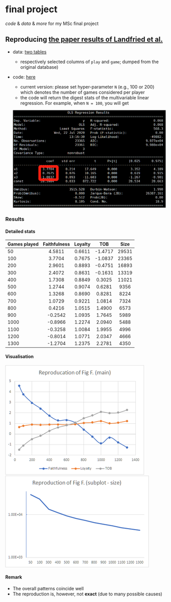 # final project
_code_ &amp; _data_ &amp; _more_ for my MSc final project

## Reproducing [the paper results of Landfried et al.](https://journals.plos.org/plosone/article?id=10.1371/journal.pone.0211014)

- data: [two tables](https://drive.google.com/drive/folders/13LUQjrzp11D7h1SkU5EX7J2cN78mY6sz?usp=sharing) 
  - respectively selected columns of `play` and `game`; dumped from the original database)
- code: [here](./reproduce.py)
  - current version: please set hyper-parameter `N` (e.g., 100 or 200) which denotes the number of games considered per player
  - the code will return the digest stats of the multivariable linear regression. For example, when `N = 100`, you will get
  
  ![n=100](./figs/reproduce_n_100.jpg)
  
### Results

#### Detailed stats
| Games played | Faithfulness | Loyalty | TOB     | Size  |
|--------------|:------------:|:-------:|:-------:|:-----:|
| 50           | 4.5811       | 0.6611  | -1.4717 | 29531 |
| 100          | 3.7704       | 0.7675  | -1.0837 | 23365 |
| 200          | 2.9601       | 0.8893  | -0.4751 | 16893 |
| 300          | 2.4072       | 0.8631  | -0.1631 | 13319 |
| 400          | 1.7308       | 0.8849  | 0.3025  | 11021 |
| 500          | 1.2744       | 0.9074  | 0.6281  | 9356  |
| 600          | 1.3268       | 0.8690  | 0.8281  | 8224  |
| 700          | 1.0729       | 0.9221  | 1.0814  | 7324  |
| 800          | 0.4216       | 1.0515  | 1.4900  | 6573  |
| 900          | -0.2542      | 1.0935  | 1.7645  | 5989  |
| 1000         | -0.8966      | 1.2274  | 2.0940  | 5488  |
| 1100         | -0.3258      | 1.0084  | 1.9955  | 4996  |
| 1200         | -0.8014      | 1.0771  | 2.0347  | 4666  |
| 1300         | -1.2704      | 1.2375  | 2.2781  | 4350  |

#### Visualisation

![n=main](./figs/reproduce_main.png)
![n=size](./figs/reproduce_size.png)


#### Remark
- The overall patterns coincide well
- The reproduction is, however, not __exact__ (due to many possible causes)


  
